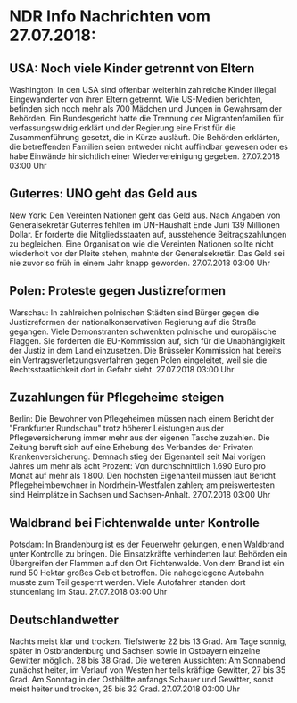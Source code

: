 # NDR Info Nachrichten vom 27.07.2018:


## USA: Noch viele Kinder getrennt von Eltern
Washington: In den USA sind offenbar weiterhin zahlreiche Kinder illegal Eingewanderter von ihren Eltern getrennt. Wie US-Medien berichten, befinden sich noch mehr als 700 Mädchen und Jungen in Gewahrsam der Behörden. Ein Bundesgericht hatte die Trennung der Migrantenfamilien für verfassungswidrig erklärt und der Regierung eine Frist für die Zusammenführung gesetzt, die in Kürze ausläuft. Die Behörden erklärten, die betreffenden Familien seien entweder nicht auffindbar gewesen oder es habe Einwände hinsichtlich einer Wiedervereinigung gegeben. 27.07.2018 03:00 Uhr 

## Guterres: UNO geht das Geld aus
New York: Den Vereinten Nationen geht das Geld aus. Nach Angaben von Generalsekretär Guterres fehlten im UN-Haushalt Ende Juni 139 Millionen Dollar. Er forderte die Mitgliedsstaaten auf, ausstehende Beitragszahlungen zu begleichen. Eine Organisation wie die Vereinten Nationen sollte nicht wiederholt vor der Pleite stehen, mahnte der Generalsekretär. Das Geld sei nie zuvor so früh in einem Jahr knapp geworden. 27.07.2018 03:00 Uhr 

## Polen: Proteste gegen Justizreformen
Warschau: In zahlreichen polnischen Städten sind Bürger gegen die Justizreformen der nationalkonservativen Regierung auf die Straße gegangen. Viele Demonstranten schwenkten polnische und europäische Flaggen. Sie forderten die EU-Kommission auf, sich für die Unabhängigkeit der Justiz in dem Land einzusetzen. Die Brüsseler Kommission hat bereits ein Vertragsverletzungsverfahren gegen Polen eingeleitet, weil sie die Rechtsstaatlichkeit dort in Gefahr sieht. 27.07.2018 03:00 Uhr 

## Zuzahlungen für Pflegeheime steigen
Berlin: Die Bewohner von Pflegeheimen müssen nach einem Bericht der "Frankfurter Rundschau" trotz höherer Leistungen aus der Pflegeversicherung immer mehr aus der eigenen Tasche zuzahlen. Die Zeitung beruft sich auf eine Erhebung des Verbandes der Privaten Krankenversicherung. Demnach stieg der Eigenanteil seit Mai vorigen Jahres um mehr als acht Prozent: Von durchschnittlich 1.690 Euro pro Monat auf mehr als 1.800. Den höchsten Eigenanteil müssen laut Bericht Pflegeheimbewohner in Nordrhein-Westfalen zahlen; am preiswertesten sind Heimplätze in Sachsen und Sachsen-Anhalt. 27.07.2018 03:00 Uhr 

## Waldbrand bei Fichtenwalde unter Kontrolle
Potsdam: In Brandenburg ist es der Feuerwehr gelungen, einen Waldbrand unter Kontrolle zu bringen. Die Einsatzkräfte verhinderten laut Behörden ein Übergreifen der Flammen auf den Ort Fichtenwalde. Von dem Brand ist ein rund 50 Hektar großes Gebiet betroffen. Die nahegelegene Autobahn musste zum Teil gesperrt werden. Viele Autofahrer standen dort stundenlang im Stau. 27.07.2018 03:00 Uhr 

## Deutschlandwetter
Nachts meist klar und trocken. Tiefstwerte 22 bis 13 Grad. Am Tage sonnig, später in Ostbrandenburg und Sachsen sowie in Ostbayern einzelne Gewitter möglich. 28 bis 38 Grad. Die weiteren Aussichten: Am Sonnabend zunächst heiter, im Verlauf von Westen her teils kräftige Gewitter, 27 bis 35 Grad. Am Sonntag in der Osthälfte anfangs Schauer und Gewitter, sonst meist heiter und trocken, 25 bis 32 Grad. 27.07.2018 03:00 Uhr 

